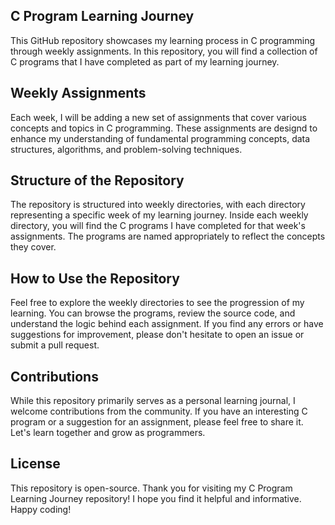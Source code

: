 C Program Learning Journey
----
This GitHub repository showcases my learning process in C programming through weekly assignments. In this repository, you will find a collection of C programs that I have completed as part of my learning journey.

Weekly Assignments
----
Each week, I will be adding a new set of assignments that cover various concepts and topics in C programming. These assignments are designd to enhance my understanding of fundamental programming concepts, data structures, algorithms, and problem-solving techniques.

Structure of the Repository
----
The repository is structured into weekly directories, with each directory representing a specific week of my learning journey. Inside each weekly directory, you will find the C programs I have completed for that week's assignments. The programs are named appropriately to reflect the concepts they cover.

How to Use the Repository
----
Feel free to explore the weekly directories to see the progression of my learning. You can browse the programs, review the source code, and understand the logic behind each assignment. If you find any errors or have suggestions for improvement, please don't hesitate to open an issue or submit a pull request.

Contributions
----
While this repository primarily serves as a personal learning journal, I welcome contributions from the community. If you have an interesting C program or a suggestion for an assignment, please feel free to share it. Let's learn together and grow as programmers.

License
---
This repository is open-source.
Thank you for visiting my C Program Learning Journey repository! I hope you find it helpful and informative. Happy coding!


